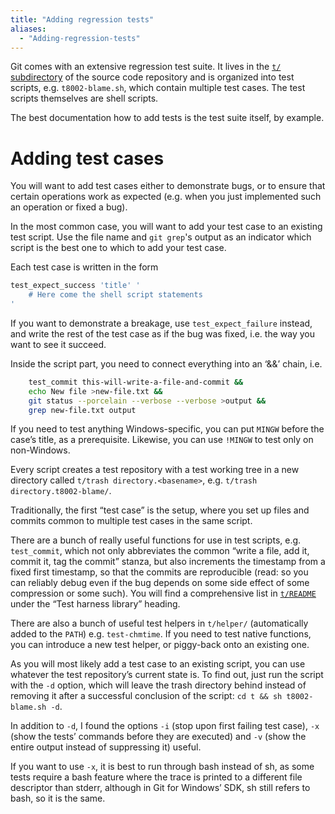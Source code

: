 ```yaml
---
title: "Adding regression tests"
aliases:
  - "Adding-regression-tests"
---
```

Git comes with an extensive regression test suite. It lives in the [`t/` subdirectory](https://github.com/git/git/tree/HEAD/t) of the source code repository and is organized into test scripts, e.g. `t8002-blame.sh`, which contain multiple test cases. The test scripts themselves are shell scripts.

The best documentation how to add tests is the test suite itself, by example.

# Adding test cases

You will want to add test cases either to demonstrate bugs, or to ensure that certain operations work as expected (e.g. when you just implemented such an operation or fixed a bug).

In the most common case, you will want to add your test case to an existing test script. Use the file name and `git grep`'s output as an indicator which script is the best one to which to add your test case.

Each test case is written in the form

```sh
test_expect_success 'title' '
    # Here come the shell script statements
'
```

If you want to demonstrate a breakage, use `test_expect_failure` instead, and write the rest of the test case as if the bug was fixed, i.e. the way you want to see it succeed.

Inside the script part, you need to connect everything into an ‘&&’ chain, i.e.

```sh
    test_commit this-will-write-a-file-and-commit &&
    echo New file >new-file.txt &&
    git status --porcelain --verbose --verbose >output &&
    grep new-file.txt output
```

If you need to test anything Windows-specific, you can put `MINGW` before the case’s title, as a prerequisite. Likewise, you can use `!MINGW` to test only on non-Windows.

Every script creates a test repository with a test working tree in a new directory called `t/trash directory.<basename>`, e.g. `t/trash directory.t8002-blame/`.

Traditionally, the first “test case” is the setup, where you set up files and commits common to multiple test cases in the same script.

There are a bunch of really useful functions for use in test scripts, e.g. `test_commit`, which not only abbreviates the common “write a file, add it, commit it, tag the commit” stanza, but also increments the timestamp from a fixed first timestamp, so that the commits are reproducible (read: so you can reliably debug even if the bug depends on some side effect of some compression or some such). You will find a comprehensive list in [`t/README`](https://github.com/git/git/blob/HEAD/t/README) under the “Test harness library” heading.

There are also a bunch of useful test helpers in `t/helper/` (automatically added to the `PATH`) e.g. `test-chmtime`. If you need to test native functions, you can introduce a new test helper, or piggy-back onto an existing one.

As you will most likely add a test case to an existing script, you can use whatever the test repository’s current state is. To find out, just run the script with the `-d` option, which will leave the trash directory behind instead of removing it after a successful conclusion of the script: `cd t && sh t8002-blame.sh -d`.

In addition to `-d`, I found the options `-i` (stop upon first failing test case), `-x` (show the tests’ commands before they are executed) and `-v` (show the entire output instead of suppressing it) useful.

If you want to use `-x`, it is best to run through bash instead of sh, as some tests require a bash feature where the trace is printed to a different file descriptor than stderr, although in Git for Windows’ SDK, sh still refers to bash, so it is the same.
